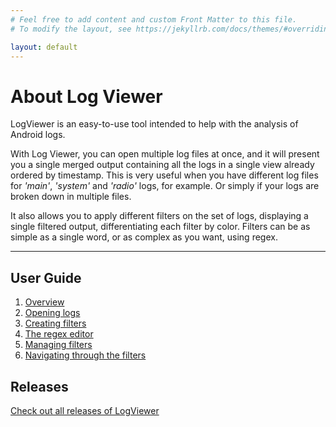 ```yaml
---
# Feel free to add content and custom Front Matter to this file.
# To modify the layout, see https://jekyllrb.com/docs/themes/#overriding-theme-defaults

layout: default
---
```

# About Log Viewer
LogViewer is an easy-to-use tool intended to help with the analysis of Android logs.

With Log Viewer, you can open multiple log files at once, and it will present you a single merged output containing all the logs in a single view already ordered by timestamp. This is very useful when you have different log files for _'main'_, _'system'_ and _'radio'_ logs, for example. Or simply if your logs are broken down in multiple files.

It also allows you to apply different filters on the set of logs, displaying a single filtered output, differentiating each filter by color. Filters can be as simple as a single word, or as complex as you want, using regex.

***

## User Guide
1. [Overview](./overview.html)
1. [Opening logs](./opening-logs.html)
1. [Creating filters](./creating-filters.html)
1. [The regex editor](./regex-editor.html)
1. [Managing filters](./managing-filters.html)
1. [Navigating through the filters](./navigating-filters.html)

## Releases
[Check out all releases of LogViewer](https://github.com/tibagni/LogViewer/releases)